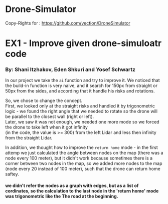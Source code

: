 # Drone-Simulator
Copy-Rights for : https://github.com/vection/DroneSimulator


# EX1 - Improve given drone-simuloatr code
### By: Shani Itzhakov, Eden Shkuri and Yosef Schwartz

In our project we take the `ai` function and try to improve it.
We noticed that the build-in function is very naive, and it search for 150px from straight or 50px from the sides, and according that it handle his risks and rotations.

So, we chose to change the concept.
</br>
First, we looked only at the straight risks and handled it by trigonometric logic - we found the right angle that we needed to rotate so the drone will be parallel to the closest wall (right or left).
</br>
Later, we saw it was not enough, we needed one more mode so we forced the drone to take left when it got infinity
</br>
(in the code, the value is >= 300) from the left Lidar and less then infinity from the straight Lidar.

In addition, we thought how to improve the `return home` mode - in the first attemp we just calculated the angle between nodes on the map (there was a node every 100 meter), but it didn't work because sometimes there is a corner between two nodes in the map, 
so we added more nodes to the map (node every 20 instead of 100 meter), such that the drone can return home saftey.
#### we didn't refer the nodes as a graph with edges, but as a list of cordinates, so the calculation to the last node in the 'return home' mode was trigonometric like the The road at the beginning.

